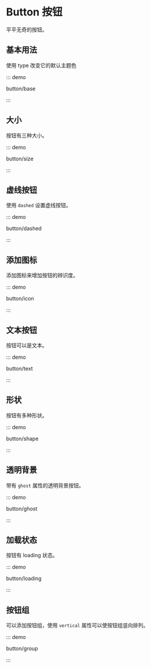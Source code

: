 # Button 按钮

平平无奇的按钮。

## 基本用法

使用 type 改变它的默认主题色

::: demo

button/base

:::

<div class="tu-collapse-transition--active"></div>


## 大小

按钮有三种大小。

::: demo

button/size

:::

## 虚线按钮

使用 `dashed` 设置虚线按钮。

::: demo

button/dashed

:::

## 添加图标

添加图标来增加按钮的辨识度。

::: demo

button/icon

:::

## 文本按钮

按钮可以是文本。

::: demo

button/text

:::

## 形状

按钮有多种形状。

::: demo

button/shape

:::

## 透明背景

带有 `ghost` 属性的透明背景按钮。

::: demo

button/ghost

:::

## 加载状态

按钮有 loading 状态。

::: demo

button/loading

:::

## 按钮组

可以添加按钮组，使用 `vertical` 属性可以使按钮组竖向排列。

::: demo

button/group

:::

<script setup lang="ts">
import ButtonBase from '../examples/button/base.vue'
import ButtonSize from '../examples/button/size.vue'
import ButtonDashed from '../examples/button/dashed.vue'
import ButtonIcon from '../examples/button/icon.vue'
import ButtonText from '../examples/button/text.vue'
import ButtonShape from '../examples/button/shape.vue'
import ButtonGhost from '../examples/button/ghost.vue'
import ButtonLoading from '../examples/button/loading.vue'
import ButtonGroup from '../examples/button/group.vue'
</script>

<style lang="stylus">
.demo-button

  & > .component
    display flex
    align-items flex-end
    flex-wrap wrap

    .tu-button
      margin-right 10px

    .tu-button-group
      margin-right 20px

      .tu-button
        margin-right 0

</style>